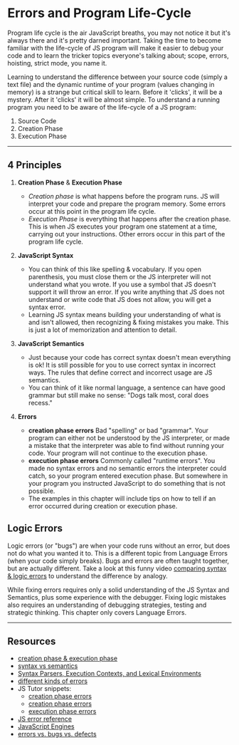 # Errors and Program Life-Cycle

Program life cycle is the air JavaScript breaths, you may not notice it but it's always there and it's pretty darned important. Taking the time to become familiar with the life-cycle of JS program will make it easier to debug your code and to learn the tricker topics everyone's talking about; scope, errors, hoisting, strict mode, you name it.

Learning to understand the difference between your source code (simply a text file) and the dynamic runtime of your program (values changing in memory) is a strange but critical skill to learn.  Before it 'clicks', it will be a mystery.  After it 'clicks' it will be almost simple. To understand a running program you need to be aware of the life-cycle of a JS program:

1. Source Code
2. Creation Phase
3. Execution Phase


---

## 4 Principles

1. __Creation Phase__ & __Execution Phase__

    - _Creation phase_ is what happens before the program runs. JS will interpret your code and prepare the program memory. Some errors occur at this point in the program life cycle.
    - _Execution Phase_ is everything that happens after the creation phase.  This is when JS executes your program one statement at a time, carrying out your instructions. Other errors occur in this part of the program life cycle.

2. __JavaScript Syntax__

    - You can think of this like spelling & vocabulary. If you open parenthesis, you must close them or the JS interpreter will not understand what you wrote.  If you use a symbol that JS doesn't support it will throw an error. If you write anything that JS does not understand or write code that JS does not allow, you will get a syntax error.
    - Learning JS syntax means building your understanding of what is and isn't allowed, then recognizing & fixing mistakes you make. This is just a lot of memorization and attention to detail.

3. __JavaScript Semantics__

    - Just because your code has correct syntax doesn't mean everything is ok! It is still possible for you to use correct syntax in incorrect ways.  The rules that define correct and incorrect usage are JS semantics.
    - You can think of it like normal language, a sentence can have good grammar but still make no sense: "Dogs talk most, coral does recess."


4. __Errors__

    - __creation phase errors__  Bad "spelling" or bad "grammar". Your program can either not be understood by the JS interpreter, or made a mistake that the interpreter was able to find without running your code. Your program will not continue to the execution phase.
    - __execution phase errors__  Commonly called "runtime errors". You made no syntax errors and no semantic errors the interpreter could catch, so your program entered execution phase.  But somewhere in your program you instructed JavaScript to do something that is not possible.
    - The examples in this chapter will include tips on how to tell if an error occurred during creation or execution phase.

## Logic Errors

Logic errors (or "bugs") are when your code runs without an error, but does not do what you wanted it to. This is a different topic from Language Errors (when your code simply breaks).  Bugs and errors are often taught together, but are actually different.  Take a look at this funny video [comparing syntax & logic errors](https://www.youtube.com/watch?v=tV0tQisuxPo) to understand the difference by analogy.

While fixing errors requires only a solid understanding of the JS Syntax and Semantics, plus some experience with the debugger. Fixing logic mistakes also requires an understanding of debugging strategies, testing and strategic thinking.  This chapter only covers Language Errors.

---

## Resources

- [creation phase & execution phase](https://www.youtube.com/watch?v=YID-HIdy1bk)
- [syntax vs semantics](https://www.youtube.com/watch?v=vP-mn62EF0o)
- [Syntax Parsers, Execution Contexts, and Lexical Environments](https://www.youtube.com/watch?v=KYFTXszMQdk&list=PLz1XPAFf8IxbIU78QL158l_KlN9CvH5fg&index=5)
- [different kinds of errors](https://education.launchcode.org/intro-to-professional-web-dev/chapters/errors-and-debugging/categories-of-errors.html)
- JS Tutor snippets:
    - [creation phase errors](https://goo.gl/1Psxu7)
    - [creation phase errors](https://goo.gl/68af7H)
    - [execution phase errors](https://goo.gl/WzbmNE)
- [JS error reference](https://developer.mozilla.org/en-US/docs/Web/JavaScript/Reference/Errors)
- [JavaScript Engines](https://www.youtube.com/watch?v=BMKWdLX9w3M)
- [errors vs. bugs vs. defects](https://www.youtube.com/watch?v=pqSB3MrUtD4)



